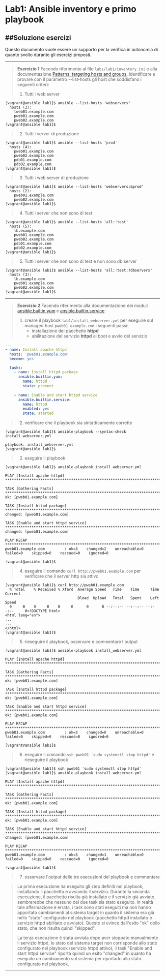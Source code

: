 # Lab1: Ansible inventory e primo playbook
##Soluzione esercizi
---

Questo documento vuole essere un supporto per la verifica in autonomia di quanto svolto durante gli esercizi proposti.

---

>**Esercizio 1**
>Facendo riferimento al file `labs/lab1/inventory.ini` e alla documentazione [Patterns: targeting hosts and groups](https://docs.ansible.com/ansible/latest/user_guide/intro_patterns.html), identificare e provare con il parametro --list-hosts gli host che soddisfano i seguenti criteri:
>
>1. Tutti i web server
```
[vagrant@ansible lab1]$ ansible --list-hosts 'webservers'
  hosts (3):
    tweb01.example.com
    pweb01.example.com
    pweb02.example.com
[vagrant@ansible lab1]$ 
```
>2. Tutti i server di produzione
```
[vagrant@ansible lab1]$ ansible --list-hosts 'prod'
  hosts (4):
    pweb01.example.com
    pweb02.example.com
    pdb01.example.com
    pdb02.example.com
[vagrant@ansible lab1]$ 
```
>3. Tutti i web server di produzione

```
[vagrant@ansible lab1]$ ansible --list-hosts 'webservers:&prod'
  hosts (2):
    pweb01.example.com
    pweb02.example.com
[vagrant@ansible lab1]$ 
```
>4. Tutti i server che non sono di test
```
[vagrant@ansible lab1]$ ansible --list-hosts 'all:!test'
  hosts (5):
    lb.example.com
    pweb01.example.com
    pweb02.example.com
    pdb01.example.com
    pdb02.example.com
[vagrant@ansible lab1]$ 
```
>5. Tutti i server che non sono di test e non sono db server
```
[vagrant@ansible lab1]$ ansible --list-hosts 'all:!test:!dbservers'
  hosts (3):
    lb.example.com
    pweb01.example.com
    pweb02.example.com
[vagrant@ansible lab1]$ 
```
---
>**Esercizio 2**
>Facendo riferimento alla documentazione dei moduli [ansible.builtin.yum](https://docs.ansible.com/ansible/latest/collections/ansible/builtin/yum_module.html) e [ansible.builtin.service](https://docs.ansible.com/ansible/latest/collections/ansible/builtin/service_module.html):
> 1. creare il playbook `lab1/install_webserver.yml` per eseguire sul managed host `pweb01.example.com` i seguenti passi:
>     * installazione del pacchetto **httpd**
>     * abilitazione del servizio **httpd** al boot e avvio del servizio
```yaml
---
- name: Install apache httpd
  hosts: 'pweb01.example.com'
  become: yes

  tasks:
    - name: Install httpd package
      ansible.builtin.yum:
        name: httpd
        state: present
      
    - name: Enable and start httpd service
      ansible.builtin.service:
        name: httpd
        enabled: yes
        state: started
```


> 2. verificare che il playbook sia sintatticamente corretto
```
[vagrant@ansible lab1]$ ansible-playbook --syntax-check install_webserver.yml 

playbook: install_webserver.yml
[vagrant@ansible lab1]$ 
```
> 3. eseguire il playbook
```
[vagrant@ansible lab1]$ ansible-playbook install_webserver.yml 

PLAY [Install apache httpd] *****************************************************************************************************

TASK [Gathering Facts] **********************************************************************************************************
ok: [pweb01.example.com]

TASK [Install httpd package] ****************************************************************************************************
changed: [pweb01.example.com]

TASK [Enable and start httpd service] *******************************************************************************************
changed: [pweb01.example.com]

PLAY RECAP **********************************************************************************************************************
pweb01.example.com         : ok=3    changed=2    unreachable=0    failed=0    skipped=0    rescued=0    ignored=0   

[vagrant@ansible lab1]$ 
```
> 4. eseguire il comando `curl http://pweb01.example.com` per verificare che il server http sia attivo
```
[vagrant@ansible lab1]$ curl http://pweb01.example.com
  % Total    % Received % Xferd  Average Speed   Time    Time     Time  Current
                                 Dload  Upload   Total   Spent    Left  Speed
  0     0    0     0    0     0      0      0 --:--:-- --:--:-- --:--:--     0<!DOCTYPE html>
<html lang="en">
...
...
</html>
[vagrant@ansible lab1]$ 
```

> 5. rieseguire il playbook, osservare e commentare l'output
```
[vagrant@ansible lab1]$ ansible-playbook install_webserver.yml 

PLAY [Install apache httpd] *****************************************************************************************************

TASK [Gathering Facts] **********************************************************************************************************
ok: [pweb01.example.com]

TASK [Install httpd package] ****************************************************************************************************
ok: [pweb01.example.com]

TASK [Enable and start httpd service] *******************************************************************************************
ok: [pweb01.example.com]

PLAY RECAP **********************************************************************************************************************
pweb01.example.com         : ok=3    changed=0    unreachable=0    failed=0    skipped=0    rescued=0    ignored=0   

[vagrant@ansible lab1]$ 
```
> 6. eseguire il comando `ssh pweb01 'sudo systemctl stop httpd'` e rieseguire il playbook
```
[vagrant@ansible lab1]$ ssh pweb01 'sudo systemctl stop httpd'
[vagrant@ansible lab1]$ ansible-playbook install_webserver.yml

PLAY [Install apache httpd] *****************************************************************************************************

TASK [Gathering Facts] **********************************************************************************************************
ok: [pweb01.example.com]

TASK [Install httpd package] ****************************************************************************************************
ok: [pweb01.example.com]

TASK [Enable and start httpd service] *******************************************************************************************
changed: [pweb01.example.com]

PLAY RECAP **********************************************************************************************************************
pweb01.example.com         : ok=3    changed=1    unreachable=0    failed=0    skipped=0    rescued=0    ignored=0   

[vagrant@ansible lab1]$ 
```
> 7. osservare l'output delle tre esecuzioni del playbook e commentare

>La prima esecuzione ha eseguito gli step definiti nel playbook, installando il pacchetto e avviando il servizio.
Durante la seconda esecuzione, il pacchetto risulta già installato e il servizio già avviato, sembrerebbe che nessuno dei due task sia stato eseguito.
In realtà tale affermazione è errata, i task sono stati eseguiti ma non hanno apportato cambiamenti al sistema target in quanto il sistema era già nello "stato" configurato nel playbook (pacchetto httpd installato e servizio httpd abilitato e avviato).
Questo si evince dall'esito "ok" dello stato, che non risulta quindi "skipped".
>
>La terza esecuzione è stata avviata dopo aver stoppato manualmente il servizio httpd, lo stato del sistema target non corrisponde allo stato configurato nel playbook (servizio httpd attivo), il task "Enable and start httpd service" riporta quindi un esito "changed" in quanto ha eseguito un cambiamento sul sistema per riportarlo allo stato configurato nel playbook.

---

